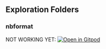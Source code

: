 ## Exploration Folders

### nbformat
NOT WORKING YET: [![Open in Gitpod](https://gitpod.io/button/open-in-gitpod.svg)](https://gitpod.io/#https://github.com/sangeethankumar/Jupyter-Workflows/tree/main/nbformat?GITPOD_WORKDIR=nbformat)
